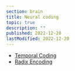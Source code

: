```yaml
---
section: brain
title: Neural coding
topic: true
description: ""
published: 2022-12-20
lastModified: 2022-12-20
---
```


- [Temporal Coding](/ai/reviews/temporal-coding-in-spiking-neural-networks-with-alpha-synaptic-function-learning-with-backpropagation)
- [Radix Encoding](https://arxiv.org/pdf/2105.06943.pdf) 